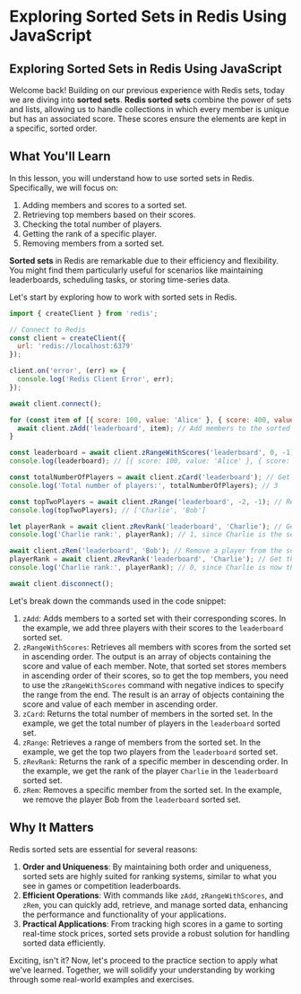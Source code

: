 # Exploring Sorted Sets in Redis Using JavaScript

## Exploring Sorted Sets in Redis Using JavaScript
Welcome back! Building on our previous experience with Redis sets, today we are diving into **sorted sets**. **Redis sorted sets** combine the power of sets and lists, allowing us to handle collections in which every member is unique but has an associated score. These scores ensure the elements are kept in a specific, sorted order.

## What You'll Learn
In this lesson, you will understand how to use sorted sets in Redis. Specifically, we will focus on:

1. Adding members and scores to a sorted set.
2. Retrieving top members based on their scores.
3. Checking the total number of players.
4. Getting the rank of a specific player.
5. Removing members from a sorted set.

**Sorted sets** in Redis are remarkable due to their efficiency and flexibility. You might find them particularly useful for scenarios like maintaining leaderboards, scheduling tasks, or storing time-series data.

Let's start by exploring how to work with sorted sets in Redis.

```JavaScript
import { createClient } from 'redis';

// Connect to Redis
const client = createClient({
  url: 'redis://localhost:6379'
});

client.on('error', (err) => {
  console.log('Redis Client Error', err);
});

await client.connect();

for (const item of [{ score: 100, value: 'Alice' }, { score: 400, value: 'Bob' }, { score: 300, value: 'Charlie' }]) {
  await client.zAdd('leaderboard', item); // Add members to the sorted set
}

const leaderboard = await client.zRangeWithScores('leaderboard', 0, -1); // Retrieve all members with scores in ascending order
console.log(leaderboard); // [{ score: 100, value: 'Alice' }, { score: 300, value: 'Charlie' }, { score: 400, value: 'Bob' }]

const totalNumberOfPlayers = await client.zCard('leaderboard'); // Get the total number of players
console.log('Total number of players:', totalNumberOfPlayers); // 3

const topTwoPlayers = await client.zRange('leaderboard', -2, -1); // Retrieve top two players with scores in ascending order
console.log(topTwoPlayers); // ['Charlie', 'Bob']

let playerRank = await client.zRevRank('leaderboard', 'Charlie'); // Get the rank of a specific player in descending order
console.log('Charlie rank:', playerRank); // 1, since Charlie is the second-highest scorer after Bob

await client.zRem('leaderboard', 'Bob'); // Remove a player from the sorted set
playerRank = await client.zRevRank('leaderboard', 'Charlie'); // Get the rank of a specific player after removal
console.log('Charlie rank:', playerRank); // 0, since Charlie is now the highest scorer after Bob's removal

await client.disconnect();
```

Let's break down the commands used in the code snippet:

1. `zAdd`: Adds members to a sorted set with their corresponding scores. In the example, we add three players with their scores to the `leaderboard` sorted set.
2. `zRangeWithScores`: Retrieves all members with scores from the sorted set in ascending order. The output is an array of objects containing the score and value of each member. Note, that sorted set stores members in ascending order of their scores, so to get the top members, you need to use the `zRangeWithScores` command with negative indices to specify the range from the end. The result is an array of objects containing the score and value of each member in ascending order.
3. `zCard`: Returns the total number of members in the sorted set. In the example, we get the total number of players in the `leaderboard` sorted set.
4. `zRange`: Retrieves a range of members from the sorted set. In the example, we get the top two players from the `leaderboard` sorted set.
5. `zRevRank`: Returns the rank of a specific member in descending order. In the example, we get the rank of the player `Charlie` in the `leaderboard` sorted set.
6. `zRem`: Removes a specific member from the sorted set. In the example, we remove the player Bob from the `leaderboard` sorted set.

## Why It Matters
Redis sorted sets are essential for several reasons:

1. **Order and Uniqueness**: By maintaining both order and uniqueness, sorted sets are highly suited for ranking systems, similar to what you see in games or competition leaderboards.
2. **Efficient Operations**: With commands like `zAdd`, `zRangeWithScores`, and `zRem`, you can quickly add, retrieve, and manage sorted data, enhancing the performance and functionality of your applications.
3. **Practical Applications**: From tracking high scores in a game to sorting real-time stock prices, sorted sets provide a robust solution for handling sorted data efficiently.

Exciting, isn't it? Now, let's proceed to the practice section to apply what we've learned. Together, we will solidify your understanding by working through some real-world examples and exercises.
